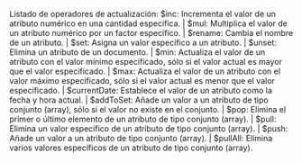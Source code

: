 Listado de operadores de actualización:
$inc: Incrementa el valor de un atributo numérico en una cantidad específica.
|
$mul: Multiplica el valor de un atributo numérico por un factor específico.
|
$rename: Cambia el nombre de un atributo.
|
$set: Asigna un valor específico a un atributo.
|
$unset: Elimina un atributo de un documento.
|
$min: Actualiza el valor de un atributo con el valor mínimo especificado, sólo si el valor actual es mayor que el valor especificado.
|
$max: Actualiza el valor de un atributo con el valor máximo especificado, sólo si el valor actual es menor que el valor especificado.
|
$currentDate: Establece el valor de un atributo como la fecha y hora actual.
|
$addToSet: Añade un valor a un atributo de tipo conjunto (array), sólo si el valor no existe en el conjunto.
|
$pop: Elimina el primer o último elemento de un atributo de tipo conjunto (array).
|
$pull: Elimina un valor específico de un atributo de tipo conjunto (array).
|
$push: Añade un valor a un atributo de tipo conjunto (array).
|
$pullAll: Elimina varios valores específicos de un atributo de tipo conjunto (array).